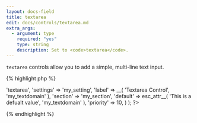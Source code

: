 ```yaml
---
layout: docs-field
title: textarea
edit: docs/controls/textarea.md
extra_args:
  - argument: type
    required: "yes"
    type: string
    description: Set to <code>textarea</code>.
---
```


`textarea` controls allow you to add a simple, multi-line text input.

{% highlight php %}
<?php
Kirki::add_field( 'my_config', array(
	'type'     => 'textarea',
	'settings' => 'my_setting',
	'label'    => __( 'Textarea Control', 'my_textdomain' ),
	'section'  => 'my_section',
	'default'  => esc_attr__( 'This is a defualt value', 'my_textdomain' ),
	'priority' => 10,
) );
?>
{% endhighlight %}
